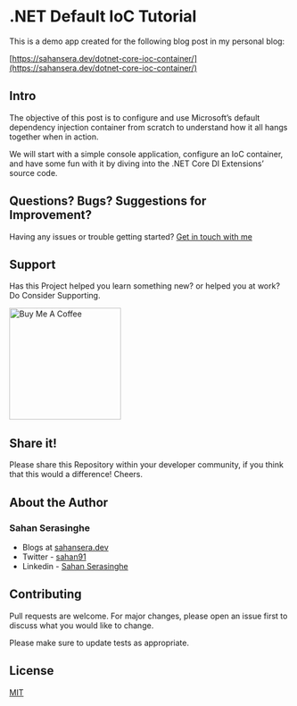 # .NET Default IoC Tutorial

This is a demo app created for the following blog post in my personal blog:

[https://sahansera.dev/dotnet-core-ioc-container/](https://sahansera.dev/dotnet-core-ioc-container/)

## Intro

The objective of this post is to configure and use Microsoft’s default dependency injection container from scratch to understand how it all hangs together when in action.

We will start with a simple console application, configure an IoC container, and have some fun with it by diving into the .NET Core DI Extensions’ source code.
 
## Questions? Bugs? Suggestions for Improvement?
Having any issues or trouble getting started? [Get in touch with me](https://sahansera.dev/contact/) 

## Support
Has this Project helped you learn something new? or helped you at work? Do Consider Supporting.

<a href="https://www.buymeacoffee.com/sahan" target="_blank"><img src="https://cdn.buymeacoffee.com/buttons/default-orange.png" alt="Buy Me A Coffee" width="200"  ></a>

## Share it!
Please share this Repository within your developer community, if you think that this would a difference! Cheers.

## About the Author
### Sahan Serasinghe
- Blogs at [sahansera.dev](https://sahansera.dev/)
- Twitter - [sahan91](https://www.twitter.com/sahan91)
- Linkedin - [Sahan Serasinghe](https://www.linkedin.com/in/sahanserasinghe/)

## Contributing
Pull requests are welcome. For major changes, please open an issue first to discuss what you would like to change.

Please make sure to update tests as appropriate.

## License
[MIT](https://choosealicense.com/licenses/mit/)